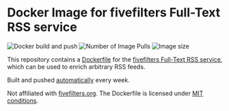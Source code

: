 # Docker Image for fivefilters Full-Text RSS service

![Docker build and push](https://github.com/heussd/fivefilters-full-text-rss-docker/workflows/Docker%20build%20and%20push/badge.svg)
![Number of Image Pulls](https://img.shields.io/docker/pulls/heussd/fivefilters-full-text-rss)
![Image size](https://img.shields.io/docker/image-size/heussd/fivefilters-full-text-rss/latest)

This repository contains a [Dockerfile](Dockerfile) for the [fivefilters Full-Text RSS service](http://fivefilters.org/content-only/), which can be used to enrich arbitrary RSS feeds.

Built and pushed [automatically](.github/workflows/build-and-push.yml) every week.

Not affiliated with [fivefilters.org](http://fivefilters.org/). The Dockerfile is licensed under [MIT conditions](LICENSE).
